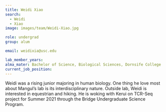 ```yaml
---
title: Weidi Xiao
search:
  - Weidi
  - Xiao
image: images/team/Weidi-Xiao.jpg

role: undergrad
group: alum

email: weidixia@usc.edu

lab_member_years:
alma_mater: Bachelor of Science, Biological Sciences, Dornsife College of Letter, Arts and Sciences at USC
current_job_position:
---
```


Weidi was a rising junior majoring in human biology. One thing he love most about Mangul’s lab is its interdisciplinary nature. Outside lab, Weidi is interested in equestrian and hiking. He is woking with Kerui on TCR-Seq project for Summer 2021 through the Bridge Undergraduate Science Program. 
